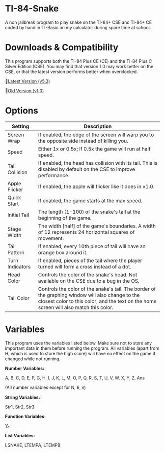 
# TI-84-Snake
A non jailbreak program to play snake on the TI-84+ CSE and TI-84+ CE coded by hand in TI-Basic on my calculator during spare time at school.

# Downloads & Compatibility
This program supports both the TI-84 Plus CE (CE) and the TI-84 Plus C Silver Edition (CSE).
You may find that version 1.0 may work better on the CSE, or that the latest version performs better when overclocked.

🔗[Latest Version (v5.3)](https://github.com/ZmaZes/TI-84-Snake/releases/tag/v5.3) 

🔗[Old Version (v1.0)](https://github.com/ZmaZes/TI-84-Snake/releases/tag/v1.0)

# Options
|Setting|Description|
|--|--|
|Screen Wrap|If enabled, the edge of the screen will warp you to the opposite side instead of killing you.|
|Speed|Either 1x or 0.5x; If 0.5x the game will run at half speed.|
|Tail Collision|If enabled, the head has collision with its tail. This is disabled by default on the CSE to improve performance.|
|Apple Flicker|If enabled, the apple will flicker like it does in v1.0.|
|Quick Start|If enabled, the game starts at the max speed.|
|Initial Tail|The length (1-100) of the snake's tail at the beginning of the game.|
|Stage Width|The width [half] of the game's boundaries. A width of 12 represents 24 horizontal squares of movement.|
|Tail Pattern|If enabled, every 10th piece of tail will have an orange box around it.|
|Turn Indicators|If enabled, pieces of the tail where the player turned will form a cross instead of a dot.|
|Head Color|Controls the color of the snake's head. Not available on the CSE due to a bug in the OS.|
|Tail Color|Controls the color of the snake's tail. The border of the graphing window will also change to the closest color to this color, and the text on the home screen will also match this color.|

# Variables
This program uses the variables listed below. Make sure not to store any important data in them before running the program. All variables (apart from H, which is used to store the high score) will have no effect on the game if changed while not running.

**Number Variables:**

A, B, C, D, E, F, G, H, I, J, K, L, M, O, P, Q, R, S, T, U, V, W, X, Y, Z, Ans

(All number variables except for N, θ, 𝑛)

**String Variables:**

Str1, Str2, Str3

**Function Variables:**

Y₀

**List Variables:**

LSNAKE, LTEMPA, LTEMPB
